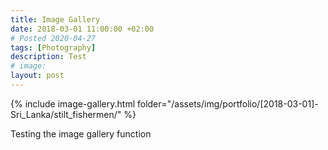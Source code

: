 ```yaml
---
title: Image Gallery
date: 2018-03-01 11:00:00 +02:00
# Posted 2020-04-27
tags: [Photography]
description: Test
# image:
layout: post
---
```


{% include image-gallery.html folder="/assets/img/portfolio/[2018-03-01]-Sri_Lanka/stilt_fishermen/" %}

Testing the image gallery function